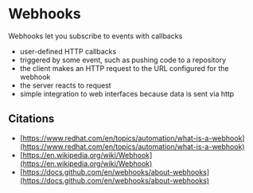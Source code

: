 # Webhooks

Webhooks let you subscribe to events with callbacks

- user-defined HTTP callbacks
- triggered by some event, such as pushing code to a repository
- the client makes an HTTP request to the URL configured for the webhook
- the server reacts to request 
- simple integration to web interfaces because data is sent via http


## Citations
- [https://www.redhat.com/en/topics/automation/what-is-a-webhook](https://www.redhat.com/en/topics/automation/what-is-a-webhook)
- [https://en.wikipedia.org/wiki/Webhook](https://en.wikipedia.org/wiki/Webhook)
- [https://docs.github.com/en/webhooks/about-webhooks](https://docs.github.com/en/webhooks/about-webhooks)
